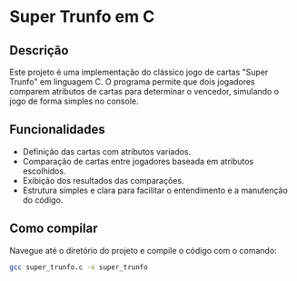 # Super Trunfo em C

## Descrição

Este projeto é uma implementação do clássico jogo de cartas "Super Trunfo" em linguagem C. O programa permite que dois jogadores comparem atributos de cartas para determinar o vencedor, simulando o jogo de forma simples no console.

## Funcionalidades

- Definição das cartas com atributos variados.
- Comparação de cartas entre jogadores baseada em atributos escolhidos.
- Exibição dos resultados das comparações.
- Estrutura simples e clara para facilitar o entendimento e a manutenção do código.

## Como compilar

Navegue até o diretório do projeto e compile o código com o comando:

```bash
gcc super_trunfo.c -o super_trunfo
